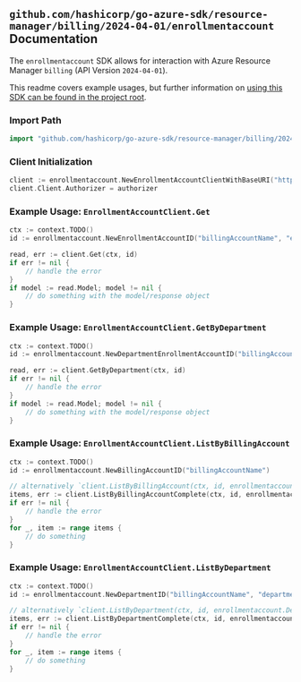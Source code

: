 
## `github.com/hashicorp/go-azure-sdk/resource-manager/billing/2024-04-01/enrollmentaccount` Documentation

The `enrollmentaccount` SDK allows for interaction with Azure Resource Manager `billing` (API Version `2024-04-01`).

This readme covers example usages, but further information on [using this SDK can be found in the project root](https://github.com/hashicorp/go-azure-sdk/tree/main/docs).

### Import Path

```go
import "github.com/hashicorp/go-azure-sdk/resource-manager/billing/2024-04-01/enrollmentaccount"
```


### Client Initialization

```go
client := enrollmentaccount.NewEnrollmentAccountClientWithBaseURI("https://management.azure.com")
client.Client.Authorizer = authorizer
```


### Example Usage: `EnrollmentAccountClient.Get`

```go
ctx := context.TODO()
id := enrollmentaccount.NewEnrollmentAccountID("billingAccountName", "enrollmentAccountName")

read, err := client.Get(ctx, id)
if err != nil {
	// handle the error
}
if model := read.Model; model != nil {
	// do something with the model/response object
}
```


### Example Usage: `EnrollmentAccountClient.GetByDepartment`

```go
ctx := context.TODO()
id := enrollmentaccount.NewDepartmentEnrollmentAccountID("billingAccountName", "departmentName", "enrollmentAccountName")

read, err := client.GetByDepartment(ctx, id)
if err != nil {
	// handle the error
}
if model := read.Model; model != nil {
	// do something with the model/response object
}
```


### Example Usage: `EnrollmentAccountClient.ListByBillingAccount`

```go
ctx := context.TODO()
id := enrollmentaccount.NewBillingAccountID("billingAccountName")

// alternatively `client.ListByBillingAccount(ctx, id, enrollmentaccount.DefaultListByBillingAccountOperationOptions())` can be used to do batched pagination
items, err := client.ListByBillingAccountComplete(ctx, id, enrollmentaccount.DefaultListByBillingAccountOperationOptions())
if err != nil {
	// handle the error
}
for _, item := range items {
	// do something
}
```


### Example Usage: `EnrollmentAccountClient.ListByDepartment`

```go
ctx := context.TODO()
id := enrollmentaccount.NewDepartmentID("billingAccountName", "departmentName")

// alternatively `client.ListByDepartment(ctx, id, enrollmentaccount.DefaultListByDepartmentOperationOptions())` can be used to do batched pagination
items, err := client.ListByDepartmentComplete(ctx, id, enrollmentaccount.DefaultListByDepartmentOperationOptions())
if err != nil {
	// handle the error
}
for _, item := range items {
	// do something
}
```
